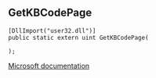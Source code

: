 ## GetKBCodePage

```
[DllImport("user32.dll")]
public static extern uint GetKBCodePage(
   
);
```

[Microsoft documentation](https://docs.microsoft.com/en-us/windows/win32/api/winuser/nf-winuser-getkbcodepage)
